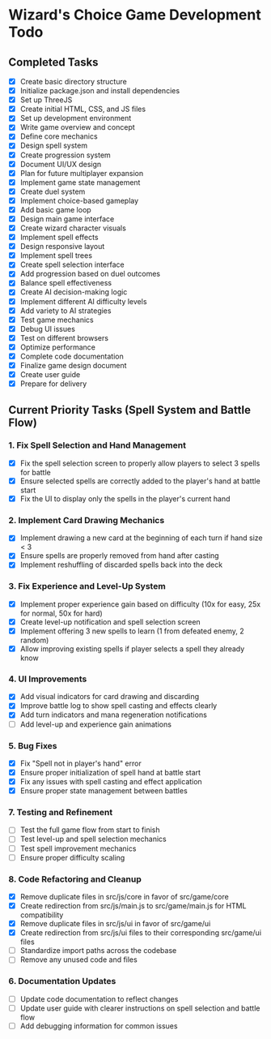 # Wizard's Choice Game Development Todo

## Completed Tasks
- [x] Create basic directory structure
- [x] Initialize package.json and install dependencies
- [x] Set up ThreeJS
- [x] Create initial HTML, CSS, and JS files
- [x] Set up development environment
- [x] Write game overview and concept
- [x] Define core mechanics
- [x] Design spell system
- [x] Create progression system
- [x] Document UI/UX design
- [x] Plan for future multiplayer expansion
- [x] Implement game state management
- [x] Create duel system
- [x] Implement choice-based gameplay
- [x] Add basic game loop
- [x] Design main game interface
- [x] Create wizard character visuals
- [x] Implement spell effects
- [x] Design responsive layout
- [x] Implement spell trees
- [x] Create spell selection interface
- [x] Add progression based on duel outcomes
- [x] Balance spell effectiveness
- [x] Create AI decision-making logic
- [x] Implement different AI difficulty levels
- [x] Add variety to AI strategies
- [x] Test game mechanics
- [x] Debug UI issues
- [x] Test on different browsers
- [x] Optimize performance
- [x] Complete code documentation
- [x] Finalize game design document
- [x] Create user guide
- [x] Prepare for delivery

## Current Priority Tasks (Spell System and Battle Flow)

### 1. Fix Spell Selection and Hand Management
- [x] Fix the spell selection screen to properly allow players to select 3 spells for battle
- [x] Ensure selected spells are correctly added to the player's hand at battle start
- [x] Fix the UI to display only the spells in the player's current hand

### 2. Implement Card Drawing Mechanics
- [x] Implement drawing a new card at the beginning of each turn if hand size < 3
- [x] Ensure spells are properly removed from hand after casting
- [x] Implement reshuffling of discarded spells back into the deck

### 3. Fix Experience and Level-Up System
- [x] Implement proper experience gain based on difficulty (10x for easy, 25x for normal, 50x for hard)
- [x] Create level-up notification and spell selection screen
- [x] Implement offering 3 new spells to learn (1 from defeated enemy, 2 random)
- [x] Allow improving existing spells if player selects a spell they already know

### 4. UI Improvements
- [x] Add visual indicators for card drawing and discarding
- [x] Improve battle log to show spell casting and effects clearly
- [x] Add turn indicators and mana regeneration notifications
- [ ] Add level-up and experience gain animations

### 5. Bug Fixes
- [x] Fix "Spell not in player's hand" error
- [x] Ensure proper initialization of spell hand at battle start
- [x] Fix any issues with spell casting and effect application
- [x] Ensure proper state management between battles

### 7. Testing and Refinement
- [ ] Test the full game flow from start to finish
- [ ] Test level-up and spell selection mechanics
- [ ] Test spell improvement mechanics
- [ ] Ensure proper difficulty scaling

### 8. Code Refactoring and Cleanup
- [x] Remove duplicate files in src/js/core in favor of src/game/core
- [x] Create redirection from src/js/main.js to src/game/main.js for HTML compatibility
- [x] Remove duplicate files in src/js/ui in favor of src/game/ui
- [x] Create redirection from src/js/ui files to their corresponding src/game/ui files
- [ ] Standardize import paths across the codebase
- [ ] Remove any unused code and files

### 6. Documentation Updates
- [ ] Update code documentation to reflect changes
- [ ] Update user guide with clearer instructions on spell selection and battle flow
- [ ] Add debugging information for common issues
